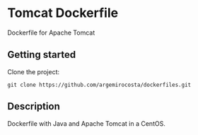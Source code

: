 # Tomcat Dockerfile

Dockerfile for Apache Tomcat

## Getting started

Clone the project:

```shell
git clone https://github.com/argemirocosta/dockerfiles.git
```

## Description

Dockerfile with Java and Apache Tomcat in a CentOS.
